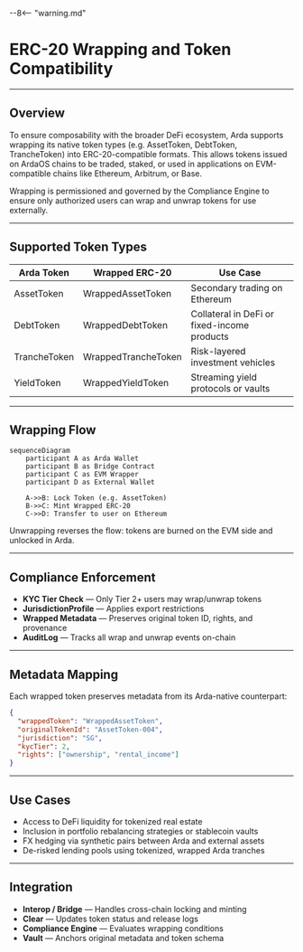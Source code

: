 --8<-- "warning.md"

# ERC-20 Wrapping and Token Compatibility

---

## Overview

To ensure composability with the broader DeFi ecosystem, Arda supports wrapping its native token types (e.g. AssetToken, DebtToken, TrancheToken) into ERC-20-compatible formats. This allows tokens issued on ArdaOS chains to be traded, staked, or used in applications on EVM-compatible chains like Ethereum, Arbitrum, or Base.

Wrapping is permissioned and governed by the Compliance Engine to ensure only authorized users can wrap and unwrap tokens for use externally.

---

## Supported Token Types

| Arda Token | Wrapped ERC-20 | Use Case |
|------------|----------------|----------|
| AssetToken | WrappedAssetToken | Secondary trading on Ethereum |
| DebtToken | WrappedDebtToken | Collateral in DeFi or fixed-income products |
| TrancheToken | WrappedTrancheToken | Risk-layered investment vehicles |
| YieldToken | WrappedYieldToken | Streaming yield protocols or vaults |

---

## Wrapping Flow

```mermaid
sequenceDiagram
    participant A as Arda Wallet
    participant B as Bridge Contract
    participant C as EVM Wrapper
    participant D as External Wallet

    A->>B: Lock Token (e.g. AssetToken)
    B->>C: Mint Wrapped ERC-20
    C->>D: Transfer to user on Ethereum
```

Unwrapping reverses the flow: tokens are burned on the EVM side and unlocked in Arda.

---

## Compliance Enforcement

- **KYC Tier Check** — Only Tier 2+ users may wrap/unwrap tokens
- **JurisdictionProfile** — Applies export restrictions
- **Wrapped Metadata** — Preserves original token ID, rights, and provenance
- **AuditLog** — Tracks all wrap and unwrap events on-chain

---

## Metadata Mapping

Each wrapped token preserves metadata from its Arda-native counterpart:

```json
{
  "wrappedToken": "WrappedAssetToken",
  "originalTokenId": "AssetToken-004",
  "jurisdiction": "SG",
  "kycTier": 2,
  "rights": ["ownership", "rental_income"]
}
```

---

## Use Cases

- Access to DeFi liquidity for tokenized real estate
- Inclusion in portfolio rebalancing strategies or stablecoin vaults
- FX hedging via synthetic pairs between Arda and external assets
- De-risked lending pools using tokenized, wrapped Arda tranches

---

## Integration

- **Interop / Bridge** — Handles cross-chain locking and minting
- **Clear** — Updates token status and release logs
- **Compliance Engine** — Evaluates wrapping conditions
- **Vault** — Anchors original metadata and token schema
